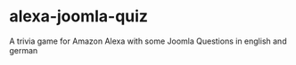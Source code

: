 # alexa-joomla-quiz
A trivia game for Amazon Alexa with some Joomla Questions in english and german
